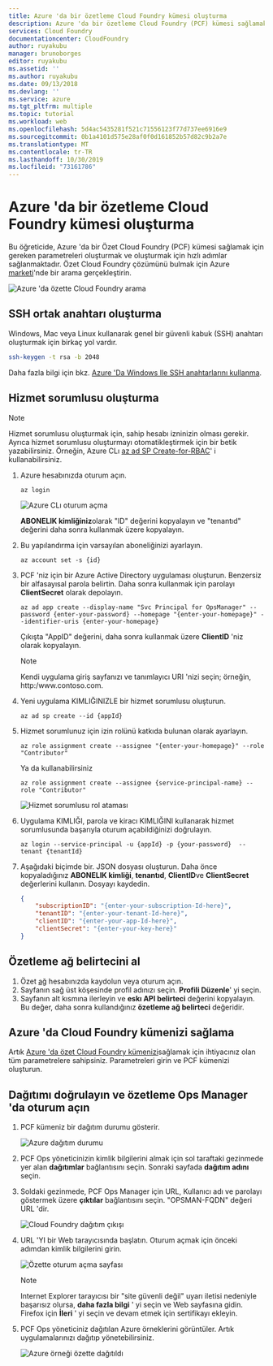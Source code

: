 ```yaml
---
title: Azure 'da bir özetleme Cloud Foundry kümesi oluşturma
description: Azure 'da bir özetleme Cloud Foundry (PCF) kümesi sağlamak için gereken parametreleri ayarlamayı öğrenin
services: Cloud Foundry
documentationcenter: CloudFoundry
author: ruyakubu
manager: brunoborges
editor: ruyakubu
ms.assetid: ''
ms.author: ruyakubu
ms.date: 09/13/2018
ms.devlang: ''
ms.service: azure
ms.tgt_pltfrm: multiple
ms.topic: tutorial
ms.workload: web
ms.openlocfilehash: 5d4ac5435281f521c71556123f77d737ee6916e9
ms.sourcegitcommit: 0b1a4101d575e28af0f0d161852b57d82c9b2a7e
ms.translationtype: MT
ms.contentlocale: tr-TR
ms.lasthandoff: 10/30/2019
ms.locfileid: "73161786"
---
```

# <a name="create-a-pivotal-cloud-foundry-cluster-on-azure"></a>Azure 'da bir özetleme Cloud Foundry kümesi oluşturma

Bu öğreticide, Azure 'da bir Özet Cloud Foundry (PCF) kümesi sağlamak için gereken parametreleri oluşturmak ve oluşturmak için hızlı adımlar sağlanmaktadır. Özet Cloud Foundry çözümünü bulmak için Azure [marketi](https://azuremarketplace.microsoft.com/marketplace/apps/pivotal.pivotal-cloud-foundry)'nde bir arama gerçekleştirin.

![Azure 'da özette Cloud Foundry arama](media/deploy/pcf-marketplace.png)


## <a name="generate-an-ssh-public-key"></a>SSH ortak anahtarı oluşturma

Windows, Mac veya Linux kullanarak genel bir güvenli kabuk (SSH) anahtarı oluşturmak için birkaç yol vardır.

```Bash
ssh-keygen -t rsa -b 2048
```

Daha fazla bilgi için bkz. [Azure 'Da Windows Ile SSH anahtarlarını kullanma](https://docs.microsoft.com/azure/virtual-machines/linux/ssh-from-windows).

## <a name="create-a-service-principal"></a>Hizmet sorumlusu oluşturma

> [!NOTE]
>
> Hizmet sorumlusu oluşturmak için, sahip hesabı izninizin olması gerekir. Ayrıca hizmet sorumlusu oluşturmayı otomatikleştirmek için bir betik yazabilirsiniz. Örneğin, Azure CLı [az ad SP Create-for-RBAC](https://docs.microsoft.com/cli/azure/ad/sp?view=azure-cli-latest)' i kullanabilirsiniz.

1. Azure hesabınızda oturum açın.

    `az login`

    ![Azure CLı oturum açma](media/deploy/az-login-output.png )
 
    **ABONELIK kimliğiniz**olarak "ID" değerini kopyalayın ve "tenantıd" değerini daha sonra kullanmak üzere kopyalayın.

2. Bu yapılandırma için varsayılan aboneliğinizi ayarlayın.

    `az account set -s {id}`

3. PCF 'niz için bir Azure Active Directory uygulaması oluşturun. Benzersiz bir alfasayısal parola belirtin. Daha sonra kullanmak için parolayı **ClientSecret** olarak depolayın.

    `az ad app create --display-name "Svc Principal for OpsManager" --password {enter-your-password} --homepage "{enter-your-homepage}" --identifier-uris {enter-your-homepage}`

    Çıkışta "AppID" değerini, daha sonra kullanmak üzere **ClientID** 'niz olarak kopyalayın.

    > [!NOTE]
    >
    > Kendi uygulama giriş sayfanızı ve tanımlayıcı URI 'nizi seçin; örneğin, http\:/www\.contoso.com.

4. Yeni uygulama KIMLIĞINIZLE bir hizmet sorumlusu oluşturun.

    `az ad sp create --id {appId}`

5. Hizmet sorumlunuz için izin rolünü katkıda bulunan olarak ayarlayın.

    `az role assignment create --assignee "{enter-your-homepage}" --role "Contributor"`

    Ya da kullanabilirsiniz

    `az role assignment create --assignee {service-principal-name} --role "Contributor"`

    ![Hizmet sorumlusu rol ataması](media/deploy/svc-princ.png )

6. Uygulama KIMLIĞI, parola ve kiracı KIMLIĞINI kullanarak hizmet sorumlusunda başarıyla oturum açabildiğinizi doğrulayın.

    `az login --service-principal -u {appId} -p {your-password}  --tenant {tenantId}`

7. Aşağıdaki biçimde bir. JSON dosyası oluşturun. Daha önce kopyaladığınız **ABONELIK kimliği**, **tenantıd**, **ClientID**ve **ClientSecret** değerlerini kullanın. Dosyayı kaydedin.

    ```json
    {
        "subscriptionID": "{enter-your-subscription-Id-here}",
        "tenantID": "{enter-your-tenant-Id-here}",
        "clientID": "{enter-your-app-Id-here}",
        "clientSecret": "{enter-your-key-here}"
    }
    ```

## <a name="get-the-pivotal-network-token"></a>Özetleme ağ belirtecini al

1. Özet [ağ](https://network.pivotal.io) hesabınızda kaydolun veya oturum açın.
2. Sayfanın sağ üst köşesinde profil adınızı seçin. **Profili Düzenle**' yi seçin.
3. Sayfanın alt kısmına ilerleyin ve **eskı API belirteci** değerini kopyalayın. Bu değer, daha sonra kullandığınız **özetleme ağ belirteci** değeridir.

## <a name="provision-your-cloud-foundry-cluster-on-azure"></a>Azure 'da Cloud Foundry kümenizi sağlama

Artık [Azure 'da özet Cloud Foundry kümenizi](https://azuremarketplace.microsoft.com/marketplace/apps/pivotal.pivotal-cloud-foundry)sağlamak için ihtiyacınız olan tüm parametrelere sahipsiniz.
Parametreleri girin ve PCF kümenizi oluşturun.

## <a name="verify-the-deployment-and-sign-in-to-the-pivotal-ops-manager"></a>Dağıtımı doğrulayın ve özetleme Ops Manager 'da oturum açın

1. PCF kümeniz bir dağıtım durumu gösterir.

    ![Azure dağıtım durumu](media/deploy/deployment.png )

2. PCF Ops yöneticinizin kimlik bilgilerini almak için sol taraftaki gezinmede yer alan **dağıtımlar** bağlantısını seçin. Sonraki sayfada **dağıtım adını** seçin.
3. Soldaki gezinmede, PCF Ops Manager için URL, Kullanıcı adı ve parolayı göstermek üzere **çıktılar** bağlantısını seçin. "OPSMAN-FQDN" değeri URL 'dir.
 
    ![Cloud Foundry dağıtım çıkışı](media/deploy/deploy-outputs.png )
 
4. URL 'YI bir Web tarayıcısında başlatın. Oturum açmak için önceki adımdan kimlik bilgilerini girin.

    ![Özette oturum açma sayfası](media/deploy/pivotal-login.png )
         
    > [!NOTE]
    >
    > Internet Explorer tarayıcısı bir "site güvenli değil" uyarı iletisi nedeniyle başarısız olursa, **daha fazla bilgi** ' yi seçin ve Web sayfasına gidin. Firefox için **İleri** ' yi seçin ve devam etmek için sertifikayı ekleyin.

5. PCF Ops yöneticiniz dağıtılan Azure örneklerini görüntüler. Artık uygulamalarınızı dağıtıp yönetebilirsiniz.
               
    ![Azure örneği özette dağıtıldı](media/deploy/ops-mgr.png )
 

